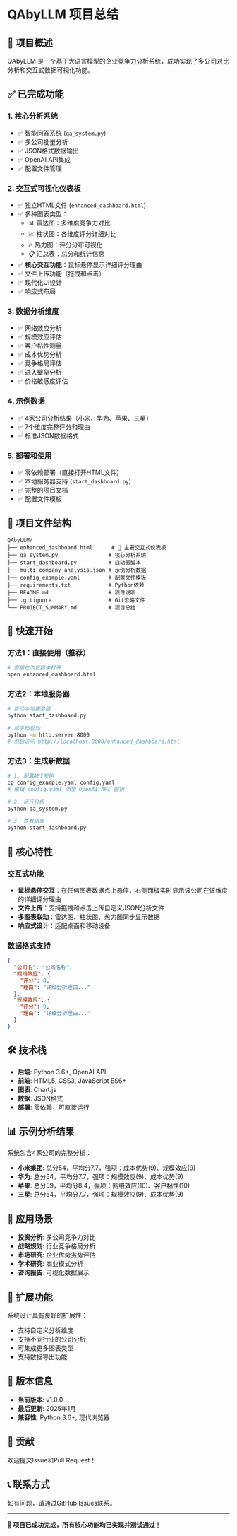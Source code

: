 # QAbyLLM 项目总结

## 🎯 项目概述

QAbyLLM 是一个基于大语言模型的企业竞争力分析系统，成功实现了多公司对比分析和交互式数据可视化功能。

## ✅ 已完成功能

### 1. 核心分析系统
- ✅ 智能问答系统 (`qa_system.py`)
- ✅ 多公司批量分析
- ✅ JSON格式数据输出
- ✅ OpenAI API集成
- ✅ 配置文件管理

### 2. 交互式可视化仪表板
- ✅ 独立HTML文件 (`enhanced_dashboard.html`)
- ✅ 多种图表类型：
  - 📊 雷达图：多维度竞争力对比
  - 📈 柱状图：各维度评分详细对比
  - 🔥 热力图：评分分布可视化
  - 📋 汇总表：总分和统计信息
- ✅ **核心交互功能**：鼠标悬停显示详细评分理由
- ✅ 文件上传功能（拖拽和点击）
- ✅ 现代化UI设计
- ✅ 响应式布局

### 3. 数据分析维度
- ✅ 网络效应分析
- ✅ 规模效应评估
- ✅ 客户黏性测量
- ✅ 成本优势分析
- ✅ 竞争格局评估
- ✅ 进入壁垒分析
- ✅ 价格敏感度评估

### 4. 示例数据
- ✅ 4家公司分析结果（小米、华为、苹果、三星）
- ✅ 7个维度完整评分和理由
- ✅ 标准JSON数据格式

### 5. 部署和使用
- ✅ 零依赖部署（直接打开HTML文件）
- ✅ 本地服务器支持 (`start_dashboard.py`)
- ✅ 完整的项目文档
- ✅ 配置文件模板

## 📁 项目文件结构

```
QAbyLLM/
├── enhanced_dashboard.html      # 🌟 主要交互式仪表板
├── qa_system.py                # 核心分析系统
├── start_dashboard.py          # 启动器脚本
├── multi_company_analysis.json # 示例分析数据
├── config_example.yaml         # 配置文件模板
├── requirements.txt            # Python依赖
├── README.md                   # 项目说明
├── .gitignore                  # Git忽略文件
└── PROJECT_SUMMARY.md          # 项目总结
```

## 🚀 快速开始

### 方法1：直接使用（推荐）
```bash
# 直接在浏览器中打开
open enhanced_dashboard.html
```

### 方法2：本地服务器
```bash
# 启动本地服务器
python start_dashboard.py

# 或手动启动
python -m http.server 8000
# 然后访问 http://localhost:8000/enhanced_dashboard.html
```

### 方法3：生成新数据
```bash
# 1. 配置API密钥
cp config_example.yaml config.yaml
# 编辑 config.yaml 添加 OpenAI API 密钥

# 2. 运行分析
python qa_system.py

# 3. 查看结果
python start_dashboard.py
```

## 🎨 核心特性

### 交互式功能
- **鼠标悬停交互**：在任何图表数据点上悬停，右侧面板实时显示该公司在该维度的详细评分理由
- **文件上传**：支持拖拽和点击上传自定义JSON分析文件
- **多图表联动**：雷达图、柱状图、热力图同步显示数据
- **响应式设计**：适配桌面和移动设备

### 数据格式支持
```json
{
  "公司名": "公司名称",
  "网络效应": {
    "评分": 8,
    "理由": "详细分析理由..."
  },
  "规模效应": {
    "评分": 9,
    "理由": "详细分析理由..."
  }
}
```

## 🛠️ 技术栈

- **后端**: Python 3.6+, OpenAI API
- **前端**: HTML5, CSS3, JavaScript ES6+
- **图表**: Chart.js
- **数据**: JSON格式
- **部署**: 零依赖，可直接运行

## 📊 示例分析结果

系统包含4家公司的完整分析：
- **小米集团**: 总分54，平均分7.7，强项：成本优势(9)、规模效应(9)
- **华为**: 总分54，平均分7.7，强项：规模效应(9)、成本优势(9)
- **苹果**: 总分59，平均分8.4，强项：网络效应(10)、客户黏性(10)
- **三星**: 总分54，平均分7.7，强项：规模效应(9)、成本优势(9)

## 🎯 应用场景

- **投资分析**: 多公司竞争力对比
- **战略规划**: 行业竞争格局分析
- **市场研究**: 企业优势劣势评估
- **学术研究**: 商业模式分析
- **咨询报告**: 可视化数据展示

## 🔧 扩展功能

系统设计具有良好的扩展性：
- 支持自定义分析维度
- 支持不同行业的公司分析
- 可集成更多图表类型
- 支持数据导出功能

## 📝 版本信息

- **当前版本**: v1.0.0
- **最后更新**: 2025年1月
- **兼容性**: Python 3.6+, 现代浏览器

## 🤝 贡献

欢迎提交Issue和Pull Request！

## 📞 联系方式

如有问题，请通过GitHub Issues联系。

---

**🎉 项目已成功完成，所有核心功能均已实现并测试通过！** 